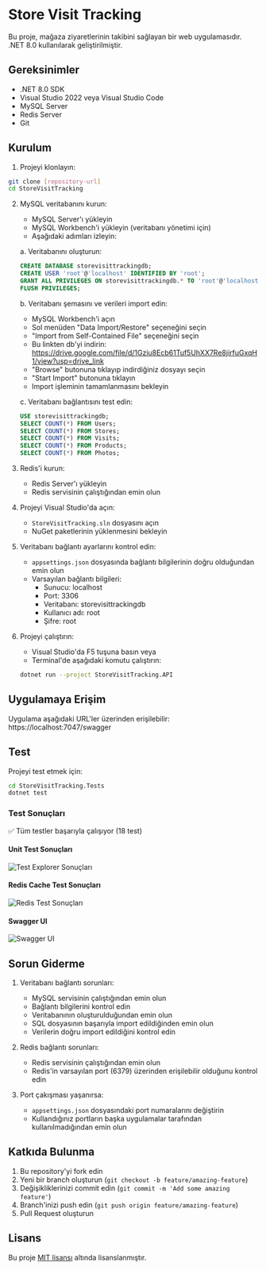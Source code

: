 # Store Visit Tracking

Bu proje, mağaza ziyaretlerinin takibini sağlayan bir web uygulamasıdır. .NET 8.0 kullanılarak geliştirilmiştir.

## Gereksinimler

- .NET 8.0 SDK
- Visual Studio 2022 veya Visual Studio Code
- MySQL Server
- Redis Server
- Git

## Kurulum

1. Projeyi klonlayın:
```bash
git clone [repository-url]
cd StoreVisitTracking
```

2. MySQL veritabanını kurun:
   - MySQL Server'ı yükleyin
   - MySQL Workbench'i yükleyin (veritabanı yönetimi için)
   - Aşağıdaki adımları izleyin:

   a. Veritabanını oluşturun:
   ```sql
   CREATE DATABASE storevisittrackingdb;
   CREATE USER 'root'@'localhost' IDENTIFIED BY 'root';
   GRANT ALL PRIVILEGES ON storevisittrackingdb.* TO 'root'@'localhost';
   FLUSH PRIVILEGES;
   ```

   b. Veritabanı şemasını ve verileri import edin:
   - MySQL Workbench'i açın
   - Sol menüden "Data Import/Restore" seçeneğini seçin
   - "Import from Self-Contained File" seçeneğini seçin
   - Bu linkten db'yi indirin: https://drive.google.com/file/d/1Gziu8Ecb61Tuf5UhXX7Re8jirfuGxqH1/view?usp=drive_link
   - "Browse" butonuna tıklayıp indirdiğiniz dosyayı seçin
   - "Start Import" butonuna tıklayın
   - Import işleminin tamamlanmasını bekleyin

   c. Veritabanı bağlantısını test edin:
   ```sql
   USE storevisittrackingdb;
   SELECT COUNT(*) FROM Users;
   SELECT COUNT(*) FROM Stores;
   SELECT COUNT(*) FROM Visits;
   SELECT COUNT(*) FROM Products;
   SELECT COUNT(*) FROM Photos;
   ```

3. Redis'i kurun:
   - Redis Server'ı yükleyin
   - Redis servisinin çalıştığından emin olun

4. Projeyi Visual Studio'da açın:
   - `StoreVisitTracking.sln` dosyasını açın
   - NuGet paketlerinin yüklenmesini bekleyin

5. Veritabanı bağlantı ayarlarını kontrol edin:
   - `appsettings.json` dosyasında bağlantı bilgilerinin doğru olduğundan emin olun
   - Varsayılan bağlantı bilgileri:
     - Sunucu: localhost
     - Port: 3306
     - Veritabanı: storevisittrackingdb
     - Kullanıcı adı: root
     - Şifre: root

6. Projeyi çalıştırın:
   - Visual Studio'da F5 tuşuna basın veya
   - Terminal'de aşağıdaki komutu çalıştırın:
   ```bash
   dotnet run --project StoreVisitTracking.API
   ```

## Uygulamaya Erişim

Uygulama aşağıdaki URL'ler üzerinden erişilebilir:
https://localhost:7047/swagger

## Test

Projeyi test etmek için:
```bash
cd StoreVisitTracking.Tests
dotnet test
```

### Test Sonuçları
✅ Tüm testler başarıyla çalışıyor (18 test)

#### Unit Test Sonuçları
![Test Explorer Sonuçları](docs/images/test-results.png)

#### Redis Cache Test Sonuçları
![Redis Test Sonuçları](docs/images/redis-results.png)

#### Swagger UI
![Swagger UI](docs/images/swagger-results.png)

## Sorun Giderme

1. Veritabanı bağlantı sorunları:
   - MySQL servisinin çalıştığından emin olun
   - Bağlantı bilgilerini kontrol edin
   - Veritabanının oluşturulduğundan emin olun
   - SQL dosyasının başarıyla import edildiğinden emin olun
   - Verilerin doğru import edildiğini kontrol edin

2. Redis bağlantı sorunları:
   - Redis servisinin çalıştığından emin olun
   - Redis'in varsayılan port (6379) üzerinden erişilebilir olduğunu kontrol edin

3. Port çakışması yaşanırsa:
   - `appsettings.json` dosyasındaki port numaralarını değiştirin
   - Kullandığınız portların başka uygulamalar tarafından kullanılmadığından emin olun

## Katkıda Bulunma

1. Bu repository'yi fork edin
2. Yeni bir branch oluşturun (`git checkout -b feature/amazing-feature`)
3. Değişikliklerinizi commit edin (`git commit -m 'Add some amazing feature'`)
4. Branch'inizi push edin (`git push origin feature/amazing-feature`)
5. Pull Request oluşturun

## Lisans

Bu proje [MIT lisansı](LICENSE) altında lisanslanmıştır.


